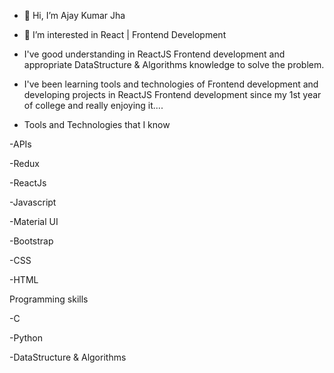 - 👋 Hi, I’m Ajay Kumar Jha

- 👀 I’m interested in React | Frontend Development 

- I've good understanding in ReactJS Frontend development and appropriate DataStructure & Algorithms knowledge to solve the problem.

- I've been learning tools and technologies of Frontend development and developing projects in ReactJS Frontend development since my 1st year of college and really enjoying it....

- Tools and Technologies that I know

-APIs

-Redux

-ReactJs

-Javascript

-Material UI

-Bootstrap

-CSS

-HTML


Programming skills

-C

-Python

-DataStructure & Algorithms




